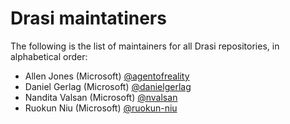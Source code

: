 # Drasi maintatiners
The following is the list of maintainers for all Drasi repositories, in alphabetical order:
* Allen Jones (Microsoft) [@agentofreality](https://github.com/agentofreality)
* Daniel Gerlag (Microsoft) [@danielgerlag](https://github.com/danielgerlag)
* Nandita Valsan (Microsoft) [@nvalsan](https://github.com/NValsan)
* Ruokun Niu (Microsoft) [@ruokun-niu](https://github.com/ruokun-niu)
